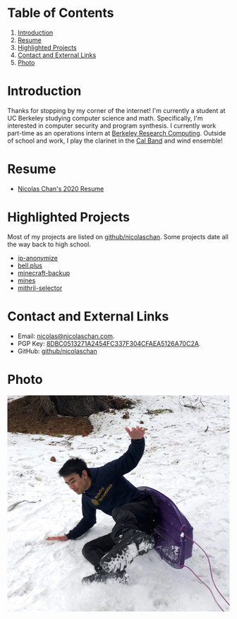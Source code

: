 
# Table of Contents

1.  [Introduction](#orgba37408)
2.  [Resume](#orgdf81353)
3.  [Highlighted Projects](#org30c420c)
4.  [Contact and External Links](#org0a06d90)
5.  [Photo](#org6546cb5)



<a id="orgba37408"></a>

# Introduction

Thanks for stopping by my corner of the internet!
I'm currently a student at UC Berkeley studying computer science and math.
Specifically, I'm interested in computer security and program synthesis.
I currently work part-time as an operations intern at [Berkeley Research Computing](https://research-it.berkeley.edu/programs/berkeley-research-computing).
Outside of school and work, I play the clarinet in the [Cal Band](http://calband.berkeley.edu) and wind ensemble!


<a id="orgdf81353"></a>

# Resume

-   [Nicolas Chan's 2020 Resume](./resume-2020.pdf)


<a id="org30c420c"></a>

# Highlighted Projects

Most of my projects are listed on [github/nicolaschan](https://github.com/nicolaschan).
Some projects date all the way back to high school.

-   [ip-anonymize](https://github.com/nicolaschan/ip-anonymize)
-   [bell.plus](https://github.com/nicolaschan/bell)
-   [minecraft-backup](https://github.com/nicolaschan/minecraft-backup)
-   [mines](https://github.com/nicolaschan/mines)
-   [mithril-selector](https://github.com/nicolaschan/mithril-selector)


<a id="org0a06d90"></a>

# Contact and External Links

-   Email: [nicolas@nicolaschan.com](mailto:nicolas@nicolaschan.com).
-   PGP Key: [8DBC0513271A2454FC337F304CFAEA5126A70C2A](https://pgp.ocf.berkeley.edu/pks/lookup?op=get&search=0x4CFAEA5126A70C2A).
-   GitHub: [github/nicolaschan](https://github.com/nicolaschan)


<a id="org6546cb5"></a>

# Photo

![img](./img/IMG_7690-sm.jpg "This is a picture of me falling off of a sled.")

